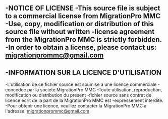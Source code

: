 -NOTICE OF LICENSE
-This source file is subject to a commercial license from MigrationPro MMC
-Use, copy, modification or distribution of this source file without written
-license agreement from the MigrationPro MMC is strictly forbidden.
-In order to obtain a license, please contact us: migrationprommc@gmail.com
-
-INFORMATION SUR LA LICENCE D'UTILISATION
-
-L'utilisation de ce fichier source est soumise a une licence commerciale
-concedee par la societe MigrationPro MMC
-Toute utilisation, reproduction, modification ou distribution du present
-fichier source sans contrat de licence ecrit de la part de la MigrationPro MMC est
-expressement interdite.
-Pour obtenir une licence, veuillez contacter la MigrationPro MMC a l'adresse: migrationprommc@gmail.com
 

